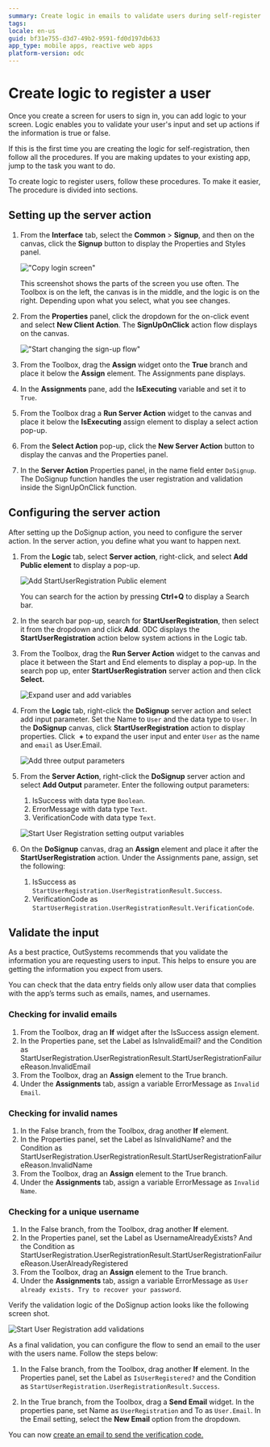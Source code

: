 ```yaml
---
summary: Create logic in emails to validate users during self-register.
tags:
locale: en-us
guid: bf31e755-d3d7-49b2-9591-fd0d197db633
app_type: mobile apps, reactive web apps
platform-version: odc
---
```


# Create logic to register a user

Once you create a screen for users to sign in, you can add logic to your screen. Logic enables you to validate your user's input and set up actions if the information is true or false.

If this is the first time you are creating the logic for self-registration, then follow all the procedures. If you are making updates to your existing app, jump to the task you want to do.
  
To create logic to register users, follow these procedures. To make it easier, The procedure is divided into sections.

## Setting up the server action

1. From the **Interface** tab, select the **Common** > **Signup**, and then on the canvas, click the **Signup** button to display the Properties and Styles panel.

    !["Copy login screen"](images/signup-screen-odcs.png)

    <div class="info" markdown="1">

    This screenshot shows the parts of the screen you use often. The Toolbox is on the left, the canvas is in the middle, and the logic is on the right. Depending upon what you select, what you see changes.

    </div>

1. From the **Properties** panel, click the dropdown for the on-click event and select **New Client Action**. The **SignUpOnClick** action flow displays on the canvas.

    !["Start changing the sign-up flow"](images/starting-signup-flow-odcs.png)

1. From the Toolbox, drag the **Assign** widget onto the **True** branch and place it below the **Assign** element. The Assignments pane displays.
1. In the **Assignments** pane, add the **IsExecuting** variable and set it to `True`.
1. From the Toolbox drag a **Run Server Action** widget to the canvas and place it below the **IsExecuting** assign element to display a select action pop-up.
1. From the **Select Action** pop-up, click the **New Server Action** button to display the canvas and the Properties panel.
1. In the **Server Action** Properties panel, in the name field enter `DoSignup`. The DoSignup function handles the user registration and validation inside the SignUpOnClick function.

## Configuring the server action

After setting up the DoSignup action, you need to configure the server action. In the server action, you define what you want to happen next.   

1. From the **Logic** tab, select **Server action**, right-click, and select **Add Public element** to display a pop-up.

    ![Add StartUserRegistration Public element](images/add-public-element-odcs.png)

    <div class="info" markdown="1">

    You can search for the action by pressing **Ctrl+Q** to display a Search bar.

    </div>

1. In the search bar pop-up, search for **StartUserRegistration**, then select it from the dropdown and click **Add**. ODC displays the **StartUserRegistration** action below system actions in the Logic tab.
1. From the Toolbox, drag the **Run Server Action** widget to the canvas and place it between the Start and End elements to display a pop-up. In the search pop up, enter **StartUserRegistration** server action and then click **Select.**
  
    ![Expand user and add variables](images/expand-user-input-paramenter-odcs.png)

1. From the **Logic** tab, right-click the **DoSignup** server action and select add input parameter. Set the Name to `User` and the data type to `User`. In the **DoSignup** canvas, click **StartUserRegistration** action to display properties. Click  **+** to expand the user input and enter `User` as the name and `email` as User.Email.

    ![Add three output parameters](images/output-paraments-signup-odcs.png)

1. From the **Server Action**, right-click the **DoSignup** server action and select **Add Output** parameter. Enter the following output parameters:
    1. IsSuccess with data type `Boolean`.
    2. ErrorMessage with data type `Text`.
    3. VerificationCode with data type `Text`.

    ![Start User Registration setting output variables](images/star-user-registration-variables-output-odcs.png)

1.  On the **DoSignup** canvas, drag an **Assign** element and place it after the **StartUserRegistration** action. Under the Assignments pane, assign, set the following:
    1.  IsSuccess as `StartUserRegistration.UserRegistrationResult.Success`.
    1.  VerificationCode as `StartUserRegistration.UserRegistrationResult.VerificationCode`.

## Validate the input

As a best practice, OutSystems recommends that you validate the information you are requesting users to input. This helps to ensure you are getting the information you expect from users.

You can check that the data entry fields only allow user data that complies with the app’s terms such as emails, names, and usernames.

### Checking for invalid emails

1. From the Toolbox, drag an **If** widget after the IsSuccess assign element.
1. In the Properties pane, set the Label as IsInvalidEmail? and the Condition as StartUserRegistration.UserRegistrationResult.StartUserRegistrationFailureReason.InvalidEmail
1. From the Toolbox, drag an **Assign** element to the True branch.
1. Under the **Assignments** tab, assign a variable ErrorMessage as `Invalid Email`.

### Checking for invalid names

1. In the False branch, from the Toolbox, drag another **If** element.
1. In the Properties panel, set the Label as IsInvalidName? and the Condition as StartUserRegistration.UserRegistrationResult.StartUserRegistrationFailureReason.InvalidName
1. From the Toolbox, drag an **Assign** element to the True branch.
1. Under the **Assignments** tab, assign a variable ErrorMessage as `Invalid Name`.

### Checking for a unique username

1. In the False branch, from the Toolbox, drag another **If** element.
1. In the Properties panel, set the Label as UsernameAlreadyExists? And the Condition as StartUserRegistration.UserRegistrationResult.StartUserRegistrationFailureReason.UserAlreadyRegistered
1. From the Toolbox, drag an **Assign** element to the True branch.
1. Under the **Assignments** tab, assign a variable ErrorMessage as `User already exists. Try to recover your password`.

Verify the validation logic of the DoSignup action looks like the following screen shot.

![Start User Registration add validations](images/start-user-registration-validations-odcs.png)

As a final validation, you can configure the flow to send an email to the user with the users name. Follow the steps below:

1. In the False branch, from the Toolbox, drag another **If** element. In the Properties panel, set the Label as `IsUserRegistered?` and the Condition as `StartUserRegistration.UserRegistrationResult.Success`.

2. In the True branch, from the Toolbox, drag a **Send Email** widget. In the properties pane, set Name as `UserRegistration` and To as `User.Email`. In the Email setting, select the **New Email** option from the dropdown.

You can now [create an email to send the verification code.](email.md)